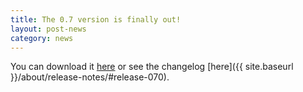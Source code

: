 ```yaml
---
title: The 0.7 version is finally out!
layout: post-news
category: news
---
```


You can download it [here](https://github.com/jbox-web/redmine_git_hosting/releases/tag/0.7.0) or see the changelog [here]({{ site.baseurl }}/about/release-notes/#release-070).
